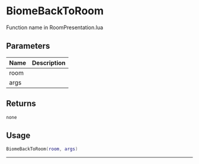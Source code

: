 # BiomeBackToRoom

Function name in RoomPresentation.lua

## Parameters

| Name | Description |
| ---- | ----------- |
| room |             |
| args |             |

## Returns

`none`

## Usage

```lua
BiomeBackToRoom(room, args)
```

---
